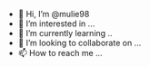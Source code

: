 - 👋 Hi, I’m @mulie98
- 👀 I’m interested in ...
- 🌱 I’m currently learning ..
- 💞️ I’m looking to collaborate on ...
- 📫 How to reach me ...

<!---
mulie98/mulie98 is a ✨ special ✨ repository because its `README.md` (this file) appears on your GitHub profile.
You can click the Preview link to take a look at your changes.
--->
